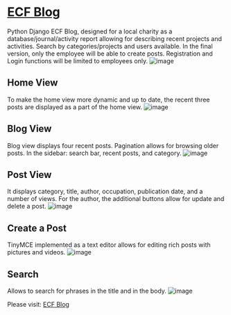 # [ECF Blog](https://ecfblog.herokuapp.com/)

Python Django ECF Blog, designed for a local charity as a database/journal/activity report allowing for describing recent projects and activities. Search by categories/projects and users available.
In the final version, only the employee will be able to create posts. Registration and Login functions will be limited to employees only.
![image](https://drive.google.com/uc?export=view&id=18m6TqKGyBKFwwsPoDGF109vsyf4HQM4C)
<br>

## Home View
To make the home view more dynamic and up to date, the recent three posts are displayed as a part of the home view.
![image](https://drive.google.com/uc?export=view&id=1cjrs_7a6Kuy7GrPCCOYhswk7SJzOGQKo)

## Blog View
Blog view displays four recent posts. Pagination allows for browsing older posts. In the sidebar: search bar, recent posts, and category. 
![image](https://drive.google.com/uc?export=view&id=1C6C7810WT-5bv8HsIqtw6Uv69YzzMFvy)

## Post View
It displays category, title, author, occupation, publication date, and a number of views. For the author, the additional buttons allow for update and delete a post.
![image](https://drive.google.com/uc?export=view&id=1khSrKHJr2mYdBzIL8ME7TIzBIrr9zFLx)

## Create a Post
TinyMCE implemented as a text editor allows for editing rich posts with pictures and videos. 
![image](https://drive.google.com/uc?export=view&id=1IFFZ1QGGzkndnGYxuiOjCTIUMc6SfxHc)

## Search
Allows to search for phrases in the title and in the body.
![image](https://drive.google.com/uc?export=view&id=16K0et2eWwSy9DvmO53nrzz03oNw-roNt)


Please visit: [ECF Blog](https://ecfblog.herokuapp.com/)
